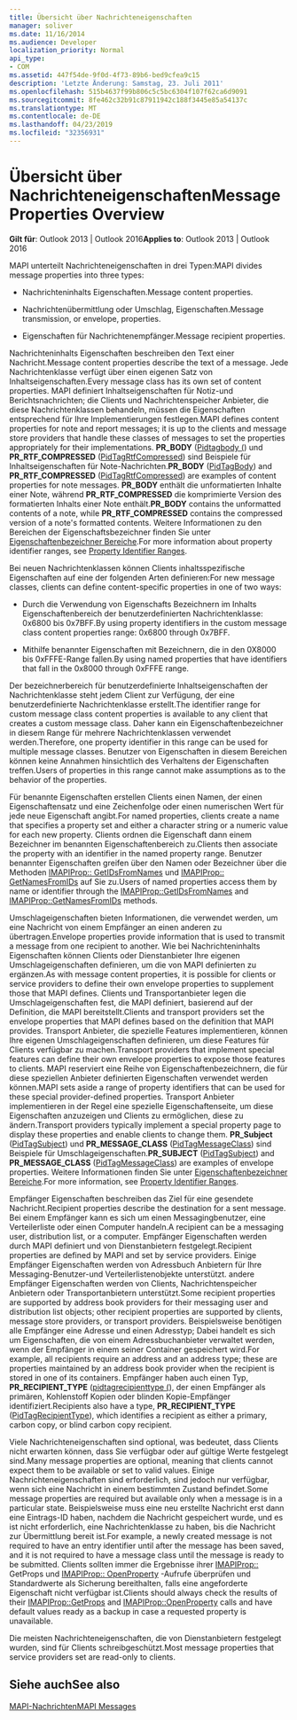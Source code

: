 ```yaml
---
title: Übersicht über Nachrichteneigenschaften
manager: soliver
ms.date: 11/16/2014
ms.audience: Developer
localization_priority: Normal
api_type:
- COM
ms.assetid: 447f54de-9f0d-4f73-89b6-bed9cfea9c15
description: 'Letzte Änderung: Samstag, 23. Juli 2011'
ms.openlocfilehash: 515b4637f99b806c5c5bc6304f107f62ca6d9091
ms.sourcegitcommit: 8fe462c32b91c87911942c188f3445e85a54137c
ms.translationtype: MT
ms.contentlocale: de-DE
ms.lasthandoff: 04/23/2019
ms.locfileid: "32356931"
---
```

# <a name="message-properties-overview"></a><span data-ttu-id="2c173-103">Übersicht über Nachrichteneigenschaften</span><span class="sxs-lookup"><span data-stu-id="2c173-103">Message Properties Overview</span></span>

  
  
<span data-ttu-id="2c173-104">**Gilt für**: Outlook 2013 | Outlook 2016</span><span class="sxs-lookup"><span data-stu-id="2c173-104">**Applies to**: Outlook 2013 | Outlook 2016</span></span> 
  
<span data-ttu-id="2c173-105">MAPI unterteilt Nachrichteneigenschaften in drei Typen:</span><span class="sxs-lookup"><span data-stu-id="2c173-105">MAPI divides message properties into three types:</span></span>
  
- <span data-ttu-id="2c173-106">Nachrichteninhalts Eigenschaften.</span><span class="sxs-lookup"><span data-stu-id="2c173-106">Message content properties.</span></span>
    
- <span data-ttu-id="2c173-107">Nachrichtenübermittlung oder Umschlag, Eigenschaften.</span><span class="sxs-lookup"><span data-stu-id="2c173-107">Message transmission, or envelope, properties.</span></span>
    
- <span data-ttu-id="2c173-108">Eigenschaften für Nachrichtenempfänger.</span><span class="sxs-lookup"><span data-stu-id="2c173-108">Message recipient properties.</span></span>
    
<span data-ttu-id="2c173-109">Nachrichteninhalts Eigenschaften beschreiben den Text einer Nachricht.</span><span class="sxs-lookup"><span data-stu-id="2c173-109">Message content properties describe the text of a message.</span></span> <span data-ttu-id="2c173-110">Jede Nachrichtenklasse verfügt über einen eigenen Satz von Inhaltseigenschaften.</span><span class="sxs-lookup"><span data-stu-id="2c173-110">Every message class has its own set of content properties.</span></span> <span data-ttu-id="2c173-111">MAPI definiert Inhaltseigenschaften für Notiz-und Berichtsnachrichten; die Clients und Nachrichtenspeicher Anbieter, die diese Nachrichtenklassen behandeln, müssen die Eigenschaften entsprechend für Ihre Implementierungen festlegen.</span><span class="sxs-lookup"><span data-stu-id="2c173-111">MAPI defines content properties for note and report messages; it is up to the clients and message store providers that handle these classes of messages to set the properties appropriately for their implementations.</span></span> <span data-ttu-id="2c173-112">**PR_BODY** ([Pidtagbody (](pidtagbody-canonical-property.md)) und **PR_RTF_COMPRESSED** ([PidTagRtfCompressed](pidtagrtfcompressed-canonical-property.md)) sind Beispiele für Inhaltseigenschaften für Note-Nachrichten.</span><span class="sxs-lookup"><span data-stu-id="2c173-112">**PR_BODY** ([PidTagBody](pidtagbody-canonical-property.md)) and **PR_RTF_COMPRESSED** ([PidTagRtfCompressed](pidtagrtfcompressed-canonical-property.md)) are examples of content properties for note messages.</span></span> <span data-ttu-id="2c173-113">**PR_BODY** enthält die unformatierten Inhalte einer Note, während **PR_RTF_COMPRESSED** die komprimierte Version des formatierten Inhalts einer Note enthält.</span><span class="sxs-lookup"><span data-stu-id="2c173-113">**PR_BODY** contains the unformatted contents of a note, while **PR_RTF_COMPRESSED** contains the compressed version of a note's formatted contents.</span></span> <span data-ttu-id="2c173-114">Weitere Informationen zu den Bereichen der Eigenschaftsbezeichner finden Sie unter [Eigenschaftenbezeichner Bereiche](property-identifier-ranges.md).</span><span class="sxs-lookup"><span data-stu-id="2c173-114">For more information about property identifier ranges, see [Property Identifier Ranges](property-identifier-ranges.md).</span></span>
  
<span data-ttu-id="2c173-115">Bei neuen Nachrichtenklassen können Clients inhaltsspezifische Eigenschaften auf eine der folgenden Arten definieren:</span><span class="sxs-lookup"><span data-stu-id="2c173-115">For new message classes, clients can define content-specific properties in one of two ways:</span></span>
  
- <span data-ttu-id="2c173-116">Durch die Verwendung von Eigenschafts Bezeichnern im Inhalts Eigenschaftenbereich der benutzerdefinierten Nachrichtenklasse: 0x6800 bis 0x7BFF.</span><span class="sxs-lookup"><span data-stu-id="2c173-116">By using property identifiers in the custom message class content properties range: 0x6800 through 0x7BFF.</span></span>
    
- <span data-ttu-id="2c173-117">Mithilfe benannter Eigenschaften mit Bezeichnern, die in den 0X8000 bis 0xFFFE-Range fallen.</span><span class="sxs-lookup"><span data-stu-id="2c173-117">By using named properties that have identifiers that fall in the 0x8000 through 0xFFFE range.</span></span>
    
<span data-ttu-id="2c173-118">Der bezeichnerbereich für benutzerdefinierte Inhaltseigenschaften der Nachrichtenklasse steht jedem Client zur Verfügung, der eine benutzerdefinierte Nachrichtenklasse erstellt.</span><span class="sxs-lookup"><span data-stu-id="2c173-118">The identifier range for custom message class content properties is available to any client that creates a custom message class.</span></span> <span data-ttu-id="2c173-119">Daher kann ein Eigenschaftenbezeichner in diesem Range für mehrere Nachrichtenklassen verwendet werden.</span><span class="sxs-lookup"><span data-stu-id="2c173-119">Therefore, one property identifier in this range can be used for multiple message classes.</span></span> <span data-ttu-id="2c173-120">Benutzer von Eigenschaften in diesem Bereichen können keine Annahmen hinsichtlich des Verhaltens der Eigenschaften treffen.</span><span class="sxs-lookup"><span data-stu-id="2c173-120">Users of properties in this range cannot make assumptions as to the behavior of the properties.</span></span> 
  
<span data-ttu-id="2c173-121">Für benannte Eigenschaften erstellen Clients einen Namen, der einen Eigenschaftensatz und eine Zeichenfolge oder einen numerischen Wert für jede neue Eigenschaft angibt.</span><span class="sxs-lookup"><span data-stu-id="2c173-121">For named properties, clients create a name that specifies a property set and either a character string or a numeric value for each new property.</span></span> <span data-ttu-id="2c173-122">Clients ordnen die Eigenschaft dann einem Bezeichner im benannten Eigenschaftenbereich zu.</span><span class="sxs-lookup"><span data-stu-id="2c173-122">Clients then associate the property with an identifier in the named property range.</span></span> <span data-ttu-id="2c173-123">Benutzer benannter Eigenschaften greifen über den Namen oder Bezeichner über die Methoden [IMAPIProp:: GetIDsFromNames](imapiprop-getidsfromnames.md) und [IMAPIProp:: GetNamesFromIDs](imapiprop-getnamesfromids.md) auf Sie zu.</span><span class="sxs-lookup"><span data-stu-id="2c173-123">Users of named properties access them by name or identifier through the [IMAPIProp::GetIDsFromNames](imapiprop-getidsfromnames.md) and [IMAPIProp::GetNamesFromIDs](imapiprop-getnamesfromids.md) methods.</span></span> 
  
<span data-ttu-id="2c173-124">Umschlageigenschaften bieten Informationen, die verwendet werden, um eine Nachricht von einem Empfänger an einen anderen zu übertragen.</span><span class="sxs-lookup"><span data-stu-id="2c173-124">Envelope properties provide information that is used to transmit a message from one recipient to another.</span></span> <span data-ttu-id="2c173-125">Wie bei Nachrichteninhalts Eigenschaften können Clients oder Dienstanbieter Ihre eigenen Umschlageigenschaften definieren, um die von MAPI definierten zu ergänzen.</span><span class="sxs-lookup"><span data-stu-id="2c173-125">As with message content properties, it is possible for clients or service providers to define their own envelope properties to supplement those that MAPI defines.</span></span> <span data-ttu-id="2c173-126">Clients und Transportanbieter legen die Umschlageigenschaften fest, die MAPI definiert, basierend auf der Definition, die MAPI bereitstellt.</span><span class="sxs-lookup"><span data-stu-id="2c173-126">Clients and transport providers set the envelope properties that MAPI defines based on the definition that MAPI provides.</span></span> <span data-ttu-id="2c173-127">Transport Anbieter, die spezielle Features implementieren, können Ihre eigenen Umschlageigenschaften definieren, um diese Features für Clients verfügbar zu machen.</span><span class="sxs-lookup"><span data-stu-id="2c173-127">Transport providers that implement special features can define their own envelope properties to expose those features to clients.</span></span> <span data-ttu-id="2c173-128">MAPI reserviert eine Reihe von Eigenschaftenbezeichnern, die für diese speziellen Anbieter definierten Eigenschaften verwendet werden können.</span><span class="sxs-lookup"><span data-stu-id="2c173-128">MAPI sets aside a range of property identifiers that can be used for these special provider-defined properties.</span></span> <span data-ttu-id="2c173-129">Transport Anbieter implementieren in der Regel eine spezielle Eigenschaftenseite, um diese Eigenschaften anzuzeigen und Clients zu ermöglichen, diese zu ändern.</span><span class="sxs-lookup"><span data-stu-id="2c173-129">Transport providers typically implement a special property page to display these properties and enable clients to change them.</span></span> <span data-ttu-id="2c173-130">**PR_Subject** ([PidTagSubject](pidtagsubject-canonical-property.md)) und **PR_MESSAGE_CLASS** ([PidTagMessageClass](pidtagmessageclass-canonical-property.md)) sind Beispiele für Umschlageigenschaften.</span><span class="sxs-lookup"><span data-stu-id="2c173-130">**PR_SUBJECT** ([PidTagSubject](pidtagsubject-canonical-property.md)) and **PR_MESSAGE_CLASS** ([PidTagMessageClass](pidtagmessageclass-canonical-property.md)) are examples of envelope properties.</span></span> <span data-ttu-id="2c173-131">Weitere Informationen finden Sie unter [Eigenschaftenbezeichner Bereiche](property-identifier-ranges.md).</span><span class="sxs-lookup"><span data-stu-id="2c173-131">For more information, see [Property Identifier Ranges](property-identifier-ranges.md).</span></span>
  
<span data-ttu-id="2c173-132">Empfänger Eigenschaften beschreiben das Ziel für eine gesendete Nachricht.</span><span class="sxs-lookup"><span data-stu-id="2c173-132">Recipient properties describe the destination for a sent message.</span></span> <span data-ttu-id="2c173-133">Bei einem Empfänger kann es sich um einen Messagingbenutzer, eine Verteilerliste oder einen Computer handeln.</span><span class="sxs-lookup"><span data-stu-id="2c173-133">A recipient can be a messaging user, distribution list, or a computer.</span></span> <span data-ttu-id="2c173-134">Empfänger Eigenschaften werden durch MAPI definiert und von Dienstanbietern festgelegt.</span><span class="sxs-lookup"><span data-stu-id="2c173-134">Recipient properties are defined by MAPI and set by service providers.</span></span> <span data-ttu-id="2c173-135">Einige Empfänger Eigenschaften werden von Adressbuch Anbietern für Ihre Messaging-Benutzer-und Verteilerlistenobjekte unterstützt. andere Empfänger Eigenschaften werden von Clients, Nachrichtenspeicher Anbietern oder Transportanbietern unterstützt.</span><span class="sxs-lookup"><span data-stu-id="2c173-135">Some recipient properties are supported by address book providers for their messaging user and distribution list objects; other recipient properties are supported by clients, message store providers, or transport providers.</span></span> <span data-ttu-id="2c173-136">Beispielsweise benötigen alle Empfänger eine Adresse und einen Adresstyp; Dabei handelt es sich um Eigenschaften, die von einem Adressbuchanbieter verwaltet werden, wenn der Empfänger in einem seiner Container gespeichert wird.</span><span class="sxs-lookup"><span data-stu-id="2c173-136">For example, all recipients require an address and an address type; these are properties maintained by an address book provider when the recipient is stored in one of its containers.</span></span> <span data-ttu-id="2c173-137">Empfänger haben auch einen Typ, **PR_RECIPIENT_TYPE** ([pidtagrecipienttype (](pidtagrecipienttype-canonical-property.md)), der einen Empfänger als primären, Kohlenstoff Kopien oder blinden Kopie-Empfänger identifiziert.</span><span class="sxs-lookup"><span data-stu-id="2c173-137">Recipients also have a type, **PR_RECIPIENT_TYPE** ([PidTagRecipientType](pidtagrecipienttype-canonical-property.md)), which identifies a recipient as either a primary, carbon copy, or blind carbon copy recipient.</span></span>
  
<span data-ttu-id="2c173-138">Viele Nachrichteneigenschaften sind optional, was bedeutet, dass Clients nicht erwarten können, dass Sie verfügbar oder auf gültige Werte festgelegt sind.</span><span class="sxs-lookup"><span data-stu-id="2c173-138">Many message properties are optional, meaning that clients cannot expect them to be available or set to valid values.</span></span> <span data-ttu-id="2c173-139">Einige Nachrichteneigenschaften sind erforderlich, sind jedoch nur verfügbar, wenn sich eine Nachricht in einem bestimmten Zustand befindet.</span><span class="sxs-lookup"><span data-stu-id="2c173-139">Some message properties are required but available only when a message is in a particular state.</span></span> <span data-ttu-id="2c173-140">Beispielsweise muss eine neu erstellte Nachricht erst dann eine Eintrags-ID haben, nachdem die Nachricht gespeichert wurde, und es ist nicht erforderlich, eine Nachrichtenklasse zu haben, bis die Nachricht zur Übermittlung bereit ist.</span><span class="sxs-lookup"><span data-stu-id="2c173-140">For example, a newly created message is not required to have an entry identifier until after the message has been saved, and it is not required to have a message class until the message is ready to be submitted.</span></span> <span data-ttu-id="2c173-141">Clients sollten immer die Ergebnisse ihrer [IMAPIProp::](imapiprop-getprops.md) GetProps und [IMAPIProp:: OpenProperty](imapiprop-openproperty.md) -Aufrufe überprüfen und Standardwerte als Sicherung bereithalten, falls eine angeforderte Eigenschaft nicht verfügbar ist.</span><span class="sxs-lookup"><span data-stu-id="2c173-141">Clients should always check the results of their [IMAPIProp::GetProps](imapiprop-getprops.md) and [IMAPIProp::OpenProperty](imapiprop-openproperty.md) calls and have default values ready as a backup in case a requested property is unavailable.</span></span> 
  
<span data-ttu-id="2c173-142">Die meisten Nachrichteneigenschaften, die von Dienstanbietern festgelegt wurden, sind für Clients schreibgeschützt.</span><span class="sxs-lookup"><span data-stu-id="2c173-142">Most message properties that service providers set are read-only to clients.</span></span> 
  
## <a name="see-also"></a><span data-ttu-id="2c173-143">Siehe auch</span><span class="sxs-lookup"><span data-stu-id="2c173-143">See also</span></span>



[<span data-ttu-id="2c173-144">MAPI-Nachrichten</span><span class="sxs-lookup"><span data-stu-id="2c173-144">MAPI Messages</span></span>](mapi-messages.md)

